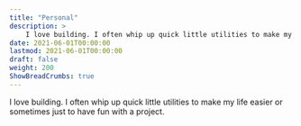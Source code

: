 ```yaml
---
title: "Personal"
description: >
    I love building. I often whip up quick little utilities to make my life easier or sometimes just to have fun with a project. 
date: 2021-06-01T00:00:00
lastmod: 2021-06-01T00:00:00
draft: false
weight: 200
ShowBreadCrumbs: true
---
```


I love building. I often whip up quick little utilities to make my life easier or sometimes just to have fun with a project. 